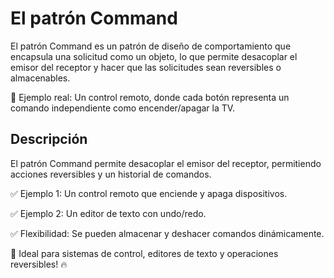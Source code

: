 # El patrón Command

El patrón Command es un patrón de diseño de comportamiento que encapsula una solicitud como un objeto, lo que permite desacoplar el emisor del receptor y hacer que las solicitudes sean reversibles o almacenables.

🔹 Ejemplo real: Un control remoto, donde cada botón representa un comando independiente como encender/apagar la TV.


## Descripción

El patrón Command permite desacoplar el emisor del receptor, permitiendo acciones reversibles y un historial de comandos.

✅ Ejemplo 1: Un control remoto que enciende y apaga dispositivos.

✅ Ejemplo 2: Un editor de texto con undo/redo.

✅ Flexibilidad: Se pueden almacenar y deshacer comandos dinámicamente.


🚀 Ideal para sistemas de control, editores de texto y operaciones reversibles! 🔥



